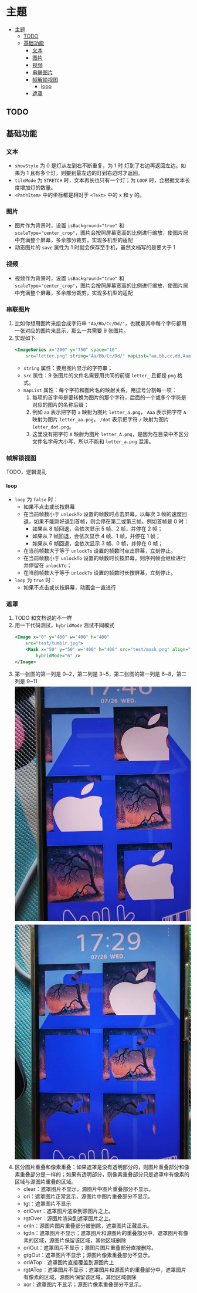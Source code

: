 # 主题


<!-- TOC -->

- [主题](#主题)
    - [TODO](#todo)
    - [基础功能](#基础功能)
        - [文本](#文本)
        - [图片](#图片)
        - [视频](#视频)
        - [串联图片](#串联图片)
        - [帧解锁视图](#帧解锁视图)
            - [loop](#loop)
        - [遮罩](#遮罩)

<!-- /TOC -->



## TODO

## 基础功能
### 文本
* `showStyle` 为 0 是灯从左到右不断重复，为 1 时 灯到了右边再返回左边。如果为 1 且有多个灯，则要到最左边的灯到右边时才返回。
* `tileMode` 为 `STRETCH` 时，文本再长也只有一个灯；为 `LOOP` 时，会根据文本长度增加灯的数量。
* `<PathItem>` 中的坐标都是相对于 `<Text>` 中的 x 和 y 的。

### 图片
* 图片作为背景时，设置 `isBackground="true"` 和 `scaleType="center_crop"`，图片会按照屏幕宽高的比例进行缩放，使图片居中充满整个屏幕，多余部分裁剪，实现多机型的适配
* 动态图片的 `save` 属性为 1 时就会保存至手机，虽然文档写的是要大于 1

### 视频
* 视频作为背景时，设置 `isBackground="true"` 和 `scaleType="center_crop"`，图片会按照屏幕宽高的比例进行缩放，使图片居中充满整个屏幕，多余部分裁剪，实现多机型的适配

### 串联图片
1. 比如你想用图片来组合成字符串 `"Aa/Bb/Cc/Dd/"`，也就是其中每个字符都用一张对应的图片来显示，那么一共需要 9 张图片。
2. 实现如下
    ```xml
    <ImageSeries x="200" y="750" space="10" 
        src="letter.png" string="Aa/Bb/Cc/Dd/" mapList="aa,bb,cc,dd,Aaa,Bbb,Ccc,Ddd,/dot" />
    ```
    * `string` 属性：要用图片显示的字符串；
    * `src` 属性：9 张图片的文件名需要用共同的前缀 `letter_` 且都是 `png`  格式。
    * `mapList` 属性：每个字符和图片名的映射关系，用逗号分割每一项：
        1. 每项的首字母是要转换为图片的那个字符，后面的一个或多个字符是对应的图片的名称后缀；
        2. 例如 `aa` 表示把字符 `a` 映射为图片 `letter_a.png`， `Aaa` 表示把字符 `A` 映射为图片 `letter_aa.png`， `/dot` 表示把字符 `/` 映射为图片 `letter_dot.png`。
        3. 这里没有把字符 `A` 映射为图片 `letter_A.png`，是因为在目录中不区分文件名字母大小写，所以不能和 `letter_a.png` 混淆。
    
### 帧解锁视图
TODO，逻辑混乱

#### loop
* `loop` 为 `false` 时：
    * 如果不点击或长按屏幕
    * 在当前帧数小于 `unlockTo` 设置的帧数时点击屏幕，以每次 3 帧的速度回退，如果不能刚好退到首帧，则会停在第二或第三帧。例如首帧是 0 时：
        * 如果从 8 帧回退，会依次显示 5 帧、2 帧，并停在 2 帧；
        * 如果从 7 帧回退，会依次显示 4 帧、1 帧，并停在 1 帧；
        * 如果从 6 帧回退，会依次显示 3 帧、0 帧，并停在 0 帧；
    * 在当前帧数大于等于 `unlockTo` 设置的帧数时点击屏幕，立刻停止。
    * 在当前帧数小于 `unlockTo` 设置的帧数时长按屏幕，则序列帧会继续进行并停留在  `unlockTo`；
    * 在当前帧数大于等于 `unlockTo` 设置的帧数时长按屏幕，立刻停止。
* `loop` 为 `true` 时：
    * 如果不点击或长按屏幕，动画会一直进行



### 遮罩
1. TODO 和文档说的不一样
2. 用一下代码测试，`hybridMode` 测试不同模式
    ```xml
    <Image x="0" y="400" w="400" h="400"
        src="test/tumblr.jpg">
        <Mask x="50" y="50" w="400" h="400" src="test/mask.png" align="relative"
            hybridMode="6" />
    </Image>
    ```
3. 第一张图的第一列是 0~2，第二列是 3~5，第二张图的第一列是 6~8，第二列是 9~11
    <img src="./images/mask0-5.jpg" width="600" style="display: block; margin: 5px 0 10px;" />
    <img src="./images/mask6-11.jpg" width="600" style="display: block; margin: 5px 0 10px;" />
4. 区分图片重叠和像素重叠：如果遮罩是没有透明部分的，则图片重叠部分和像素重叠部分是一样的；如果有透明部分，则像素重叠部分只是遮罩中有像素的区域与源图片重叠的区域。
    * clear：遮罩图片不显示，源图片中图片重叠部分不显示。
    * ori：遮罩图片正常显示，源图片中图片重叠部分不显示。
    * tgt：遮罩图片不显示
    * oriOver：遮罩图片渲染到源图片之上。
    * rgtOver：源图片渲染到遮罩图片之上。
    * oriIn：源图片图片重叠部分被删除，遮罩图片正藏显示。
    * tgtIn：遮罩图片不显示；遮罩图片和源图片的重叠部分中，遮罩图片有像素的区域，源图片保留该区域，其他区域删除
    * oriOut：遮罩图片不显示；源图片图片重叠部分直接删除。
    * gtgOut：遮罩图片不显示；源图片像素重叠部分不显示。
    * oriATop：遮罩图片直接覆盖到源图片上
    * rgtATop：遮罩图片不显示；遮罩图片和源图片的重叠部分中，遮罩图片有像素的区域，源图片保留该区域，其他区域删除
    * xor：遮罩图片不显示；源图片像素重叠部分不显示。